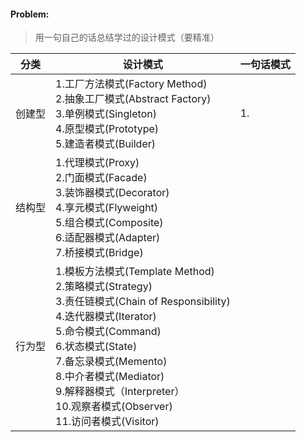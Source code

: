#### Problem:
>  用一句自己的话总结学过的设计模式（要精准）

| 分类   | 设计模式                                                     | 一句话模式 |
| ------ | ------------------------------------------------------------ | ---------- |
| 创建型 | 1.工厂方法模式(Factory Method)<br>2.抽象工厂模式(Abstract Factory)<br>3.单例模式(Singleton)<br>4.原型模式(Prototype)<br>5.建造者模式(Builder) | 1.         |
| 结构型 | 1.代理模式(Proxy)<br>2.门面模式(Facade)<br>3.装饰器模式(Decorator)<br>4.享元模式(Flyweight)<br>5.组合模式(Composite)<br>6.适配器模式(Adapter)<br>7.桥接模式(Bridge) |            |
| 行为型 | 1.模板方法模式(Template Method)<br>2.策略模式(Strategy)<br>3.责任链模式(Chain of Responsibility)<br>4.迭代器模式(Iterator)<br>5.命令模式(Command)<br>6.状态模式(State)<br>7.备忘录模式(Memento)<br>8.中介者模式(Mediator)<br>9.解释器模式（Interpreter）<br>10.观察者模式(Observer)<br>11.访问者模式(Visitor) |            |

